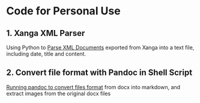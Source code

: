 # Code for Personal Use

## 1.   Xanga XML Parser
Using Python to [Parse XML Documents](https://github.com/pymche/For-Personal-Use/blob/main/Xanga_XML_Parse.py) exported from Xanga into a text file, including date, title and content.

## 2.   Convert file format with Pandoc in Shell Script
[Running pandoc to convert files format](https://github.com/pymche/For-Personal-Use/blob/main/pandocloop.sh) from docx into markdown, and extract images from the original docx files
